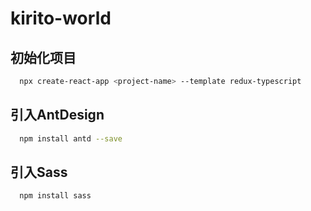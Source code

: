 # kirito-world #

## 初始化项目 ##
``` sh
  npx create-react-app <project-name> --template redux-typescript
```
## 引入AntDesign ##
``` sh
  npm install antd --save
```

## 引入Sass ##
``` sh
  npm install sass
```